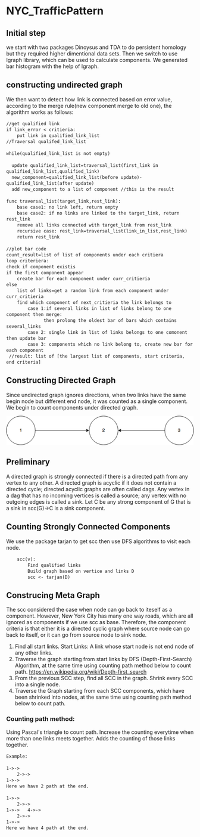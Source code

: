 # NYC_TrafficPattern
## Initial step
we start with two packages Dinoysus and TDA to do persistent homology but they required higher dimentional data sets. Then we switch to use Igraph library, which can be used to calculate components. We generated bar histogram with the help of Igraph.

## constructing undirected graph
We then want to detect how link is connected based on error value, according to the merge rule(new component merge to old one), the algorithm works as follows:

    //get qualified link     
    if link_error < critieria:  
        put link in qualified_link_list  
    //Traversal qualifed_link_list
    
    while(qualified_link_list is not empty)
      
      update qualified_link_list=traversal_list(first_link in qualified_link_list,qualified_link)
      new_component=qualified_link_list(before update)-qualified_link_list(after update)
      add new_component to a list of component //this is the result
        
    func traversal_list(target_link,rest_link):  
        base case1: no link left, return empty  
        base case2: if no links are linked to the target_link, return rest_link  
        remove all links connected with target_link from rest_link  
        recursive case: rest_link=traversal_list(link_in_list,rest_link)
        return rest_link
        
    //plot bar code
    count_result=list of list of components under each critiera
    loop criteriera:
    check if component existis 
    if the first component appear
        create bar for each component under curr_critieria
    else 
        list of links=get a random link from each component under curr_critieria
        find which component of next_critieria the link belongs to
            case 1:if several links in list of links belong to one component then merge:
                  then prolong the oldest bar of bars which contains several_links
            case 2: single link in list of links belongs to one comonent then update bar
            case 3: components which no link belong to, create new bar for each component
     //result: list of [the largest list of components, start criteria, end criteria]

## Constructing Directed Graph
Since undirected graph ignores directions, when two links have the same begin node but different end node, it was counted as a single component. We begin to count components under directed graph.

![Picture](https://github.com/zionward/NYC_TrafficPattern/blob/master/1702/diagram/Untitled%20Diagram.png?raw=true)

## Preliminary
A directed graph is strongly connected if there is a directed path from any vertex to any other. A directed graph is acyclic if it does not contain a directed cycle; directed acyclic graphs are often called dags.
Any vertex in a dag that has no incoming vertices is called a source; any vertex with no outgoing edges is called a sink. 
Let C be any strong component of G that is a sink in scc(G)->C is a sink component.

## Counting Strongly Connected Components
We use the package tarjan to get scc then use DFS algorithms to visit each node.
```
    scc(v):
        Find qualified links
        Build graph based on vertice and links D
        scc <- tarjan(D)
```

## Construcing Meta Graph
The scc considered the case when node can go back to iteself as a component. However, New York City has many one way roads, which are all ignored as components if we use scc as base. Therefore, the component criteria is that either it is a directed cyclic graph where source node can go back to itself, or it can go from source node to sink node. 
 
1. Find all start links.
    Start Links: A link whose start node is not end node of any other links.
2. Traverse the graph starting from start links by DFS (Depth-First-Search) Algorithm, at the same time using counting path method below to count path.
    https://en.wikipedia.org/wiki/Depth-first_search
3. From the previous SCC step, find all SCC in the graph. Shrink every SCC into a single node.
4. Traverse the Graph starting from each SCC components, which have been shrinked into nodes, at the same time using counting path method below to count path.

### Counting path method:
Using Pascal's triangle  to count path. Increase the counting everytime when more than one links meets together. Adds the counting of those links together.

    Example:

    1->->
        2->-> 
    1->->
    Here we have 2 path at the end.

    1->->
        2->->
    1->->   4->->
        2->->
    1->->
    Here we have 4 path at the end.
